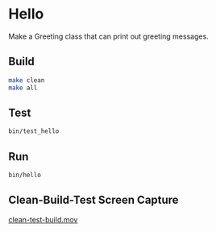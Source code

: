 # Hello

Make a Greeting class that can print out greeting messages.

## Build

```bash
make clean
make all
```

## Test

```bash
bin/test_hello
```

## Run

```bash
bin/hello
```

## Clean-Build-Test Screen Capture

[clean-test-build.mov](https://raw.githubusercontent.com/wmacevoy/csci000-astudent/master/hello/clean-build-test.mov)



